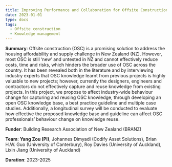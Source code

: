 ```yaml
---
title: Improving Performance and Collaboration for Offsite Construction through Learning between Projects and Knowledge Reuse
date: 2023-01-01
type: docs
tags:
  - Offsite construction
  - Knowledge management
---
```


**Summary**: Offsite construction (OSC) is a promising solution to address the housing affordability and supply challenge in New Zealand (NZ). However, most OSC is still ‘new’ and untested in NZ and cannot effectively reduce costs, time and risks, which hinders the broader use of OSC across the country. It has been revealed both in the literature and by interviewing industry experts that OSC knowledge learnt from previous projects is highly valuable to new projects; however, currently the designers, engineers and contractors do not effectively capture and reuse knowledge from existing projects. In this project, we propose to affect industry-wide behaviour change for capturing and reusing OSC knowledge, through developing an open OSC knowledge base, a best practice guideline and multiple case studies. Additionally, a longitudinal survey will be conducted to evaluate how effective the proposed knowledge base and guideline can affect OSC professionals’ behaviour change on knowledge reuse.

**Funder**: Building Research Association of New Zealand (BRANZ)

**Team**: **Yang Zou (PI)**, Johannes Dimyadi (Codify Asset Solutions), Brian H.W. Guo (University of Canterbury), Roy Davies (University of Auckland), Lixin Jiang (University of Auckland)

**Duration**: 2023-2025

<!--more-->
